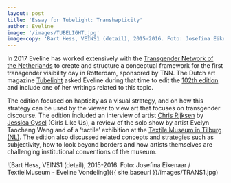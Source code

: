 ```yaml
---
layout: post
title: 'Essay for Tubelight: Transhapticity'
author: Eveline
image: '/images/TUBELIGHT.jpg'
image-copy: 'Bart Hess, VEINS1 (detail), 2015-2016. Foto: Josefina Eikenaar / TextielMuseum'
---
```


In 2017 Eveline has worked extensively with the [Transgender Network of the Netherlands](https://www.transgendernetwerk.nl) to create and structure a conceptual framework for the first transgender visibility day in Rotterdam, sponsored by TNN. The Dutch art magazine [Tubelight](https://www.tubelight.nl) asked Eveline during that time to edit the [102th edition](https://www.tubelight.nl/issue/tl-102/) and include one of her writings related to this topic.

The edition focused on hapticity as a visual strategy, and on how this strategy can be used by the viewer to view art that focuses on transgender discourse. The edition included an interview of artist [Chris Rijksen](https://prinschristel.com/contact/ ) by [Jessica Gysel](https://www.glumagazine.com/about/) (Girls Like Us), a review of the solo show by artist Evelyn Taocheng Wang and of a ‘tactile’ exhibition at the [Textile Museum in Tilburg (NL)](https://www.textielmuseum.nl/en/). The edition also discussed related concepts and strategies such as subjectivity, how to look beyond borders and how artists themselves are challenging institutional conventions of the museum.

![Bart Hess, VEINS1 (detail), 2015-2016. Foto: Josefina Eikenaar / TextielMuseum - Eveline Vondeling]({{ site.baseurl }}/images/TRANS1.jpg)
